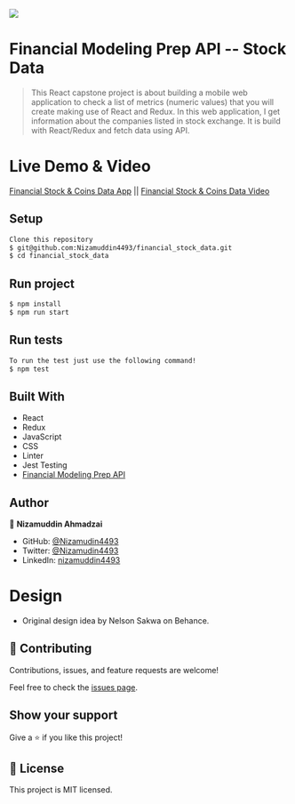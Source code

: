 ![](https://img.shields.io/badge/Microverse-blueviolet)

# Financial Modeling Prep API -- Stock Data

> This React capstone project is about building a mobile web application to check a list of metrics (numeric values) that you will create making use of React and Redux.
In this web application, I get information about the companies listed in stock exchange. It is build with React/Redux and fetch data using API.

# Live Demo & Video
[Financial Stock & Coins Data App](https://magical-liger-fcf655.netlify.app/) || [Financial Stock & Coins Data Video](https://www.loom.com/share/f87adc1df1614fe4af91d71ae858d7b5)


## Setup
``` bash
Clone this repository
$ git@github.com:Nizamuddin4493/financial_stock_data.git
$ cd financial_stock_data
```
## Run project
``` bash
$ npm install
$ npm run start 
```
## Run tests
``` bash
To run the test just use the following command!
$ npm test
```
## Built With

- React
- Redux
- JavaScript
- CSS
- Linter
- Jest Testing
- [Financial Modeling Prep API](https://site.financialmodelingprep.com/developer/docs/)

## Author

👤 **Nizamuddin Ahmadzai**

- GitHub: [@Nizamudin4493](https://github.com/Nizamuddin4493)
- Twitter: [@Nizamudin4493](https://twitter.com/Nizamuddin4493)
- LinkedIn: [nizamuddin4493](https://linkedin.com/in/nizam4493)

# Design
- Original design idea by Nelson Sakwa on Behance.

## 🤝 Contributing

Contributions, issues, and feature requests are welcome!

Feel free to check the [issues page](../../issues/).

## Show your support

Give a ⭐️ if you like this project!

## 📝 License
This project is MIT licensed.
